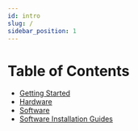 ```yaml
---
id: intro
slug: /
sidebar_position: 1
---
```


# Table of Contents

- [Getting Started](gettingstarted.md)
- [Hardware](scpa_hardware.md)
- [Software](scpa_software.md)
- [Software Installation Guides](scpa_installation_guides.md)
